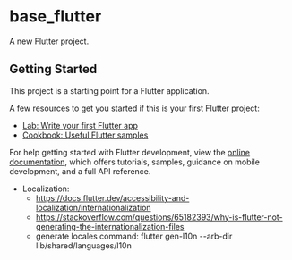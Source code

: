 # base_flutter

A new Flutter project.

## Getting Started

This project is a starting point for a Flutter application.

A few resources to get you started if this is your first Flutter project:

- [Lab: Write your first Flutter app](https://docs.flutter.dev/get-started/codelab)
- [Cookbook: Useful Flutter samples](https://docs.flutter.dev/cookbook)

For help getting started with Flutter development, view the
[online documentation](https://docs.flutter.dev/), which offers tutorials,
samples, guidance on mobile development, and a full API reference.


- Localization: 
    + https://docs.flutter.dev/accessibility-and-localization/internationalization
    + https://stackoverflow.com/questions/65182393/why-is-flutter-not-generating-the-internationalization-files
    + generate locales command: flutter gen-l10n --arb-dir lib/shared/languages/l10n